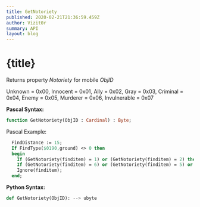 ```yaml
---
title: GetNotoriety
published: 2020-02-21T21:36:59.459Z
author: Vizit0r
summary: API
layout: blog
---
```


# {title}

Returns property *Notoriety* for mobile *ObjID*


  Unknown = 0x00,
  Innocent = 0x01,
  Ally = 0x02,
  Gray = 0x03,
  Criminal = 0x04,
  Enemy = 0x05,
  Murderer = 0x06,
  Invulnerable = 0x07

**Pascal Syntax:**

```pascal
function GetNotoriety(ObjID : Cardinal) : Byte;
```
Pascal Example:
```pascal
  FindDistance := 15;
  If FindType($0190,ground) <> 0 then
  begin
    If (GetNotoriety(finditem) = 1) or (GetNotoriety(finditem) = 2) then UOSay('Hello man) ' );
    If (GetNotoriety(finditem) = 6) or (GetNotoriety(finditem) = 5) or (GetNotoriety(finditem) = 3) then UOSay('Dont kill me, please!' );
    Ignore(finditem);
  end;
```

**Python Syntax:**
```python
def GetNotoriety(ObjID): --> ubyte
```
